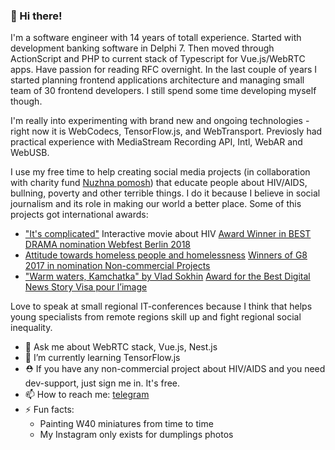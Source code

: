 ### 👋 Hi there!

I'm a software engineer with 14 years of totall experience. Started with development banking software in Delphi 7. Then moved through ActionScript and PHP to current stack of Typescript for Vue.js/WebRTC apps. Have passion for reading RFC overnight. In the last couple of years I started planning frontend applications architecture and managing small team of 30 frontend developers. I still spend some time developing myself though. 

I'm really into experimenting with brand new and ongoing technologies - right now it is WebCodecs, TensorFlow.js, and WebTransport. Previosly had practical experience with MediaStream Recording API, Intl, WebAR and WebUSB.
 
I use my free time to help creating social media projects (in collaboration with charity fund [Nuzhna pomosh](https://nuzhnapomosh.ru/)) that educate people about HIV/AIDS, bullning, poverty and other terrible things. I do it because I believe in social journalism and its role in making our world a better place. 
Some of this projects got international awards:
- ["It's complicated"](https://takiedela.ru/vseslozhno/en) Interactive movie about HIV [Award Winner in BEST DRAMA nomination Webfest Berlin 2018](https://www.webfest.berlin/2018-award-winners)
- [Attitude towards homeless people and homelessness](https://takiedela.ru/homeless/en/)  [Winners of G8 2017 in nomination Non-commercial Projects](https://2017.ggggggggfest.com/en/works/362)
- ["Warm waters, Kamchatka" by Vlad Sokhin](https://takiedela.ru/kamchatka/) [Award for the Best Digital News Story Visa pour l’image](https://www.visapourlimage.com/en/festival/awards-and-grants/visa-d-or-de-l-information-numerique-franceinfo)

Love to speak at small regional IT-conferences because I think that helps young specialists from remote regions skill up and fight regional social inequality. 

- 💬 Ask me about WebRTC stack, Vue.js, Nest.js
- 🌱 I’m currently learning TensorFlow.js
- ⛑️ If you have any non-commercial project about HIV/AIDS and you need dev-support, just sign me in. It's free.
- 📫 How to reach me: [telegram](https://t.me/irbisadm)
- ⚡ Fun facts: 
  - Painting W40 miniatures from time to time
  - My Instagram only exists for dumplings photos
